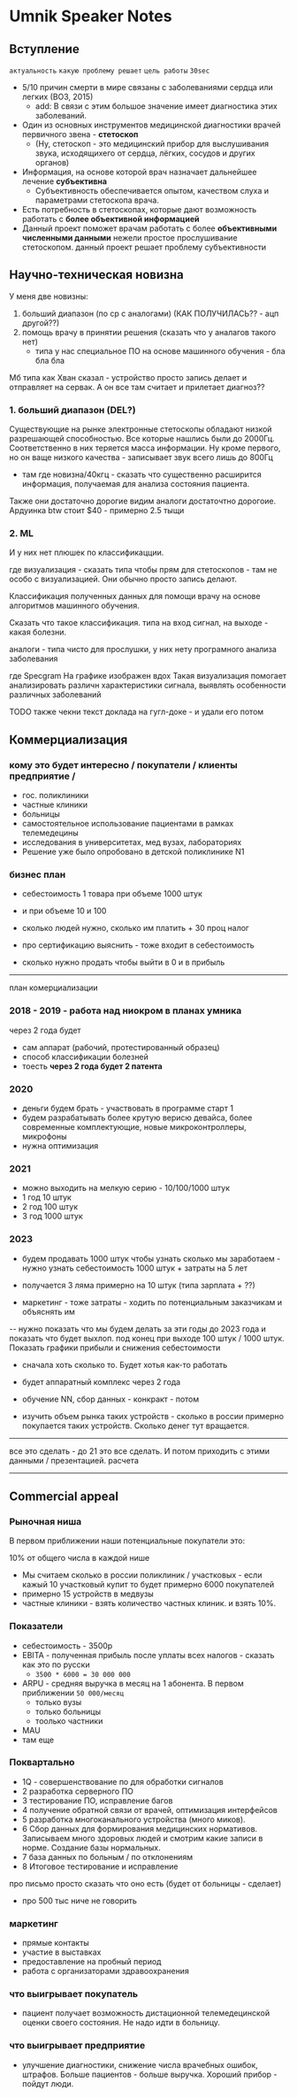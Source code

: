 # Umnik Speaker Notes
## Вступление
`актуальность` `какую проблему решает` `цель работы` `30sec`
- 5/10 причин смерти в мире связаны с заболеваниями сердца или легких (ВОЗ, 2015)
    - add: В связи с этим большое значение имеет диагностика этих заболеваний.
- Один из основных инструментов медицинской диагностики врачей первичного звена - **стетоскоп**
    - (Ну, стетоскоп - это медицинский прибор для выслушивания звука, исходящихего от сердца, лёгких, сосудов и других органов)
- Информация, на основе которой врач назначает дальнейшее лечение **субъективна**
    - Субъективность обеспечивается опытом, качеством слуха и параметрами стетоскопа врача.
- Есть потребность в стетоскопах, которые дают возможность работать с **более объективной информацией**
- Данный проект поможет врачам работать с более **объективными численными данными** нежели простое прослушивание стетоскопом. данный проект решает проблему субъективности

## Научно-техническая новизна
У меня две новизны:
1. больший диапазон (по ср с аналогами) (КАК ПОЛУЧИЛАСЬ?? - ацп другой??)
2. помощь врачу в принятии решения (сказать что у аналагов такого нет)
    - типа у нас специальное ПО на основе машинного обучения - бла бла бла

Мб типа как Хван сказал - устройство просто запись делает и отправляет на сервак.  А он все там считает и прилетает диагноз??

### 1. больший диапазон (DEL?)
Существующие на рынке электронные стетоскопы обладают низкой разрешающей способностью. Все которые нашлись были до 2000Гц. Соответственно в них теряется масса информации.  Ну кроме первого, но он ваще низкого качества - записывает звук всего лишь до 800Гц

- там где новизна/40кгц - сказать что существенно расширится информация, получаемая для анализа состояния пациента. 

Также они достаточно дорогие видим аналоги достаточтно дорогоие.
Ардуинка btw стоит $40 - примерно 2.5 тыщи


### 2. ML
И у них нет плюшек по классификацции.

где визуализация - сказать типа чтобы прям для стетоскопов - там не особо с визуализацией. Они обычно просто запись делают.

Классификация полученных данных для помощи врачу на основе алгоритмов машинного обучения.

Сказать что такое классификация. типа на вход сигнал, на выходе - какая болезни.

аналоги - типа чисто для прослушки, у них нету програмного анализа заболевания

где Specgram
На графике изображен вдох
Такая визуализация помогает анализировать различн характеристики сигнала, выявлять особенности различных заболеваний

TODO также чекни текст доклада на гугл-доке - и удали его потом

## Коммерциализация
### кому это будет интересно / покупатели / клиенты предприятие / 
- гос. поликлиники
- частные клиники
- больницы
- самостоятельное использование пациентами в рамках телемедецины
- исследования в университетах, мед вузах, лабораториях
- Решение уже было опробовано в детской поликлинике N1

### бизнес план
- себестоимость 1 товара при объеме 1000 штук
- и при объеме 10 и 100


- сколько людей нужно, сколько им платить + 30 проц налог
- про сертификацию выяснить - тоже входит в себестоимость
- сколько нужно продать чтобы выйти в 0 и в прибыль

---

план комерциализации

### 2018 - 2019 - работа над ниокром в планах умника
через 2 года будет
- сам аппарат (рабочий, протестированный образец)
- способ классификации болезней
- тоесть **через 2 года будет 2 патента**

### 2020
- деньги будем брать - участвовать в программе старт 1
- будем разрабатывать более крутую верисю девайса, более современные комплектующие, новые микроконтроллеры, микрофоны
- нужна оптимизация 

### 2021
- можно выходить на мелкую серию - 10/100/1000 штук
- 1 год 10 штук
- 2 год 100 штук
- 3 год 1000 штук

### 2023
- будем продавать 1000 штук 
чтобы узнать сколько мы заработаем - нужно узнать себестоимость 1000 штук + затраты на 5 лет

- получается 3 ляма примерно на 10 штук (типа зарплата + ??)

- маркетинг - тоже затраты - ходить по потенциальным заказчикам и объяснять им

-- нужно показать что мы будем делать за эти годы до 2023 года и показать что будет выхлоп. под конец при выходе 100 штук / 1000 штук. Показать графики прибыли и снижения себестоимости



- сначала хоть сколько то. Будет хотья как-то работать
- будет аппаратный комплекс через 2 года 

- обучение NN, сбор данных - конкракт - потом


- изучить объем рынка таких устройств - сколько в россии примерно покупается таких устройств. Сколько денег тут вращается.


---

все это сделать - до 21 это все сделать. И потом приходить с этими данными / презентацией. расчета

---
## Commercial appeal
### Рыночная ниша
В первом приближении наши потенциальные покупатели это:

10% от общего числа в каждой нише

- Мы считаем сколько в россии поликлиник / участковых - если кажый 10 участковый купит то будет примерно 6000 покупателей
- примерно 15 устройств в медвузы 
- частные клиники - взять количество частных клиник. и взять 10%. 

### Показатели
- себестоимость - 3500р
- EBITA - полученная прибыль после уплаты всех налогов - сказать как это по русски
    - `3500 * 6000 = 30 000 000`
- ARPU - средняя выручка в месяц на 1 абонента. В первом приближении `50 000/месяц`
    - только вузы
    - только больницы
    - тоолько частники
- MAU 
- там еще

### Поквартально
- 1Q - совершенствование по для обработки сигналов
- 2 разработка серверного ПО
- 3 тестирование ПО, исправление багов
- 4 получение обратной связи от врачей, оптимизация интерфейсов
- 5 разработка многоканального устройства (много миков).
- 6 Сбор данных для формирования медицинских нормативов. Записываем много здоровых людей и смотрим какие записи в норме. Создание базы нормальных.
- 7 база данных по больным / по отклонениям 
- 8 Итоговое тестирование и исправление 


про письмо просто сказать что оно есть (будет от больницы - сделает)

- про 500 тыс ниче не говорить

### маркетинг
- прямые контакты
- участие в выставках
- предоставление на пробный период
- работа с организаторами здравоохранения


### что выигрывает покупатель
- пациент получает возможность дистационной телемедецинской оценки своего состояния. Не надо идти в больницу.

### что выигрывает предприятие
- улучшение диагностики, снижение числа врачебных ошибок, штрафов. Больше пациентов - больше выручка. Хороший прибор - пойдут люди.
